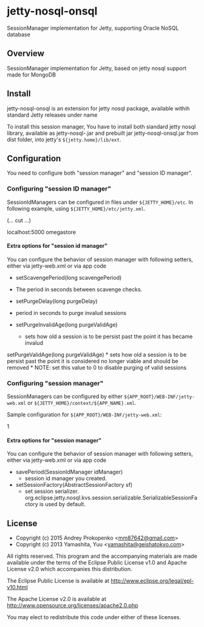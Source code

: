 # jetty-nosql-onsql
SessionManager implementation for Jetty, supporting Oracle NoSQL database

## Overview

SessionManager implementation for Jetty, based on jetty nosql support made for MongoDB


## Install

jetty-nosql-onsql is an extension for jetty nosql package, available withih standard Jetty releases under name

To install this session manager, You have to install both siandard jetty nosql library, available as jetty-nosql-<version>.jar
and prebuilt jar jetty-nosql-onsql.jar from dist folder, into jetty's `${jetty.home}/lib/ext`.

## Configuration

You need to configure both "session manager" and "session ID manager".


### Configuring "session ID manager"

SessionIdManagers can be configured in files under `${JETTY_HOME}/etc`.  In following example, using `${JETTY_HOME}/etc/jetty.xml`.

  <?xml version="1.0"?>
  <Configure id="Server" class="org.eclipse.jetty.server.Server">
      
  (... cut ...)
      
  <Set name="sessionIdManager">
    <New class="org.eclipse.jetty.nosql.onsql.KVStoreSessionIdManager">
      <Arg><Ref id="Server"/></Arg>
      <Set name="kvstorehosts">localhost:5000</Set>
      <Set name="kvstorename">omegastore</Set>
    </New>
  </Set>

  </Configure>

#### Extra options for "session id manager"

You can configure the behavior of session manager with following setters, either via jetty-web.xml or via app code
* setScavengePeriod(long scavengePeriod)
 * The period in seconds between scavenge checks.
 
 * setPurgeDelay(long purgeDelay)
  * period in seconds to purge invalud sessions 

* setPurgeInvalidAge(long purgeValidAge)
  * sets how old a session is to be persist past the point it has became invalud
  
setPurgeValidAge(long purgeValidAge)
     * sets how old a session is to be persist past the point it is  considered no longer viable and should be removed
     * NOTE: set this value to 0 to disable purging of valid sessions

### Configuring "session manager"

SessionManagers can be configured by either `${APP_ROOT}/WEB-INF/jetty-web.xml` or `${JETTY_HOME}/context/${APP_NAME}.xml`.

Sample configuration for `${APP_ROOT}/WEB-INF/jetty-web.xml`:

<?xml version="1.0" encoding="UTF-8"?>
<Configure class="org.eclipse.jetty.webapp.WebAppContext">
  <Get name="server">
    <Get id="IdManager" name="sessionIdManager" />
  </Get>
  <Set name="sessionHandler">
    <New class="org.eclipse.jetty.server.session.SessionHandler">
      <Arg>
        <New class="org.eclipse.jetty.nosql.onsql.KVStoreSessionManager">
          <Arg>
            <Ref id="IdManager" />
          </Arg>
          <Set name="savePeriod">1</Set>
        </New>
      </Arg>
    </New>
  </Set>
</Configure>


#### Extra options for "session manager"

You can configure the behavior of session manager with following setters, either via jetty-web.xml or via app code

* savePeriod(SessionIdManager idManager)
  * session id manager you created.
* setSessionFactory(AbstractSessionFactory sf)
  * set session serializer. org.eclipse.jetty.nosql.kvs.session.serializable.SerializableSessionFactory is used by default.

## License

* Copyright (c) 2015 Andrey Prokopenko <<mm87642@gmail.com>>
* Copyright (c) 2013 Yamashita, Yuu <<yamashita@geishatokyo.com>>

All rights reserved. This program and the accompanying materials
are made available under the terms of the Eclipse Public License v1.0
and Apache License v2.0 which accompanies this distribution.

The Eclipse Public License is available at http://www.eclipse.org/legal/epl-v10.html

The Apache License v2.0 is available at http://www.opensource.org/licenses/apache2.0.php

You may elect to redistribute this code under either of these licenses.
